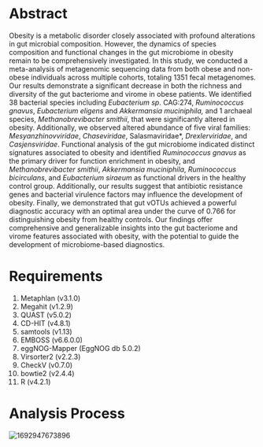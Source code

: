 # Abstract

Obesity is a metabolic disorder closely associated with profound alterations in gut microbial composition. However, the dynamics of species composition and
functional changes in the gut microbiome in obesity remain to be comprehensively investigated. In this study, we conducted a meta-analysis of metagenomic sequencing data from both obese and non-obese individuals across multiple cohorts, totaling 1351 fecal metagenomes. Our results demonstrate a significant decrease in both the richness and diversity of the gut bacteriome and virome in obese patients. We identified 38 bacterial species including *Eubacterium sp*. CAG:274, *Ruminococcus gnavus*, *Eubacterium eligens* and *Akkermansia muciniphila,* and 1 archaeal species, *Methanobrevibacter smithii*, that were significantly altered in obesity. Additionally, we observed altered abundance of five viral families:  *Mesyanzhinovviridae*, *Chaseviridae*, Salasmaviridae*, *Drexlerviridae*, and *Casjensviridae*. Functional analysis of the gut microbiome indicated distinct signatures associated to obesity and identified *Ruminococcus gnavus* as the primary driver for function enrichment in obesity, and *Methanobrevibacter smithii*, *Akkermansia muciniphila*, *Ruminococcus bicirculans*, and *Eubacterium siraeum* as functional drivers in the healthy control group. Additionally, our results suggest that antibiotic resistance genes and bacterial virulence factors may influence the development of obesity. Finally, we demonstrated that gut vOTUs achieved a powerful diagnostic accuracy with an optimal area under the curve of 0.766 for distinguishing obesity from healthy controls. Our findings offer comprehensive and generalizable insights into the gut bacteriome and virome features associated with obesity, with the potential to guide the development of microbiome-based diagnostics. 

# Requirements

1. Metaphlan (v3.1.0)
2. Megahit (v1.2.9)
3. QUAST (v5.0.2)
4. CD-HIT (v4.8.1)
5. samtools (v1.13)
6. EMBOSS (v6.6.0.0)
7. eggNOG-Mapper (EggNOG db 5.0.2)
8. Virsorter2 (v2.2.3)
9. CheckV (v0.7.0)
10. bowtie2 (v2.4.4) 
11. R (v4.2.1)

# Analysis Process

![1692947673896](https://github.com/Hxl2023-ZH/Metagenomic-2023/assets/126218017/6fedd7b3-b38c-429d-9083-c9574d6acb87)



